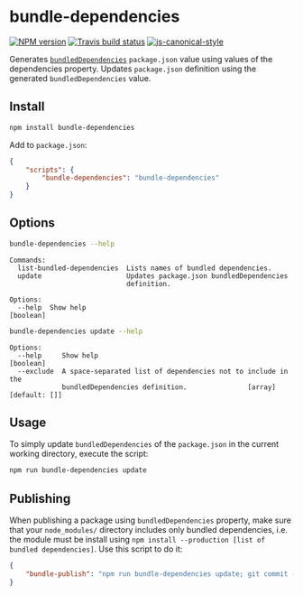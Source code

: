 # bundle-dependencies

[![NPM version](http://img.shields.io/npm/v/bundle-dependencies.svg?style=flat-square)](https://www.npmjs.org/package/bundle-dependencies)
[![Travis build status](http://img.shields.io/travis/gajus/bundle-dependencies/master.svg?style=flat-square)](https://travis-ci.org/gajus/bundle-dependencies)
[![js-canonical-style](https://img.shields.io/badge/code%20style-canonical-blue.svg?style=flat-square)](https://github.com/gajus/canonical)

Generates [`bundledDependencies`](https://docs.npmjs.com/files/package.json#bundleddependencies) `package.json` value using values of the dependencies property. Updates `package.json` definition using the generated `bundledDependencies` value.

## Install

```sh
npm install bundle-dependencies
```

Add to `package.json`:

```json
{
    "scripts": {
        "bundle-dependencies": "bundle-dependencies"
    }
}
```

## Options

```sh
bundle-dependencies --help
```

```
Commands:
  list-bundled-dependencies  Lists names of bundled dependencies.
  update                     Updates package.json bundledDependencies
                             definition.

Options:
  --help  Show help                                                    [boolean]
```

```sh
bundle-dependencies update --help
```

```
Options:
  --help     Show help                                                 [boolean]
  --exclude  A space-separated list of dependencies not to include in the
             bundledDependencies definition.               [array] [default: []]
```

## Usage

To simply update `bundledDependencies` of the `package.json` in the current working directory, execute the script:

```sh
npm run bundle-dependencies update
```

## Publishing

When publishing a package using `bundledDependencies` property, make sure that your `node_modules/` directory includes only bundled dependencies, i.e. the module must be install using `npm install --production [list of bundled dependencies]`. Use this script to do it:

```json
{
    "bundle-publish": "npm run bundle-dependencies update; git commit -m 'Bundled dependencies.' ./package.json; git push; rm -fr ./node_modules; npm install --production $(bundle-dependencies list-bundled-dependencies); npm dedupe; npm prune; npm publish; npm install;"
}
```
